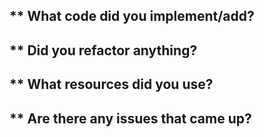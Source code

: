 ** What code did you implement/add?
-

** Did you refactor anything?
-

** What resources did you use?
-

** Are there any issues that came up?
- 
